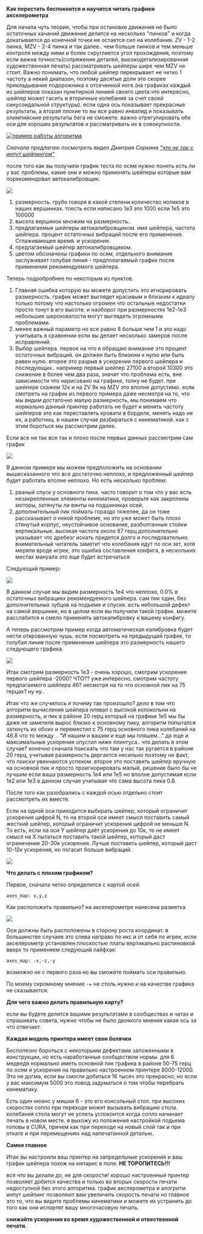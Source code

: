 

**Как перестать беспокоится и научится читать графики акселерометра**

Для начала чуть теории, чтобы при остановке движения не было остаточных качаний движение делится на несколько "пинков" и когда докатывается до конечной точки не остается сил на колебания. ZV - 1-2 пинка, MZV - 2-4 пинка и так далее..  чем больше пинков и тем меньше контроля между ними и более скругляется угол прохождения,  поэтому  если важна точность(сопряжение деталей, высокодетализированная художественная печать) рассматривать шейперы шире чем  MZV не стоит.  Важно понимать, что любой шейпер перекрывает не четко 1 частоту а некий диапазон, поэтому  десятые доли это скорее прикладывание подорожника к отсеченной ноге.(на графиках каждый из шейперов показан пунктирной линией своего цвета.что интересно, шейпер может гасить и вторичные колебания за счет своей синусоидальной структуры). если одна ось показывает прекрасные результаты, а вторая плохие то вы все равно инвалид и показывать олимпийские результаты бега не сможете. важно отрегулировать обе оси для хороших результатов и рассматривать их в совокупности. 

[![пример работы алгоритма](https://img.youtube.com/vi/bzNB46Av740/0.jpg)](https://youtube.com/shorts/bzNB46Av740?feature=share)

*Сначала предлагаю посмотреть видео Дмитрия Соркина ["что не так с инпут шейпингом"](https://youtu.be/ZFPkfZEB-XU)*

после того как вы получили график теста по осям нужно понять есть ли у вас проблемы, какие они и можно применять шейперы которые вам порекомендовал автокалибровщик.

![](firstlook.jpg)

1. размерность. грубо говоря в какой степени количество ноликов в наших вершинках. тоесть если написано 1е3 это 1000 если 1е5 это 100000 
2. высота вершинок множим на размерность.. 
3. предлагаемые шейперы автокалибровщиком. имя шейпера, частота шейпера. процент остаточных вибраций после его применения.  Сглаживающее время. и ускорение. 
4. предлагаемый шейпер автокалибровщиком.
5. цветом обозначены графики по осям, отдельного внимания заслуживает голубая линия - предполагаемый график после применения рекомендуемого шейпера.
   
Теперь подробробнее по некоторым из пунктов.  

   1. Главная ошибка которую вы можете допустить это игнорировать размерность. график может выглядет красивым и близким к идеалу только потому что настолько огромен что остальные недостатки просто тонут в его высоте. и наоборот при размерностях 1е2-1е3 небольшие шероховатости могут выглядеть  огромными проблемами. 
   2. менее важный параметр но все равно 8 больше чем 1 и это надо учитывать в сравнении если вы делает несколько замеров после исправлений. 
   3. Выбор шейпера. первое на что я обращаю внимание это процент остаточных вибраций. он должен быть близким к нулю или быть равен нулю. второе это разрыв в ускорении первого шейпера и последующих.. например первый шейпер 27100 а второй 10300 это снижение в более чем два раза, значит что проблема есть, вне зависимости что нарисовано на графике, толку не будет. при шейпере скажем 12к и на ZV 9к на MZV это вполне допустимо.  если смотреть на график из первого примера даже несмотря на то, что мы видим достаточно малую размерность, мы понимаем что нормально данный принтер работать не будет и менять частоту шейперов это как переставлять кровати в борделе, менять надо не их, а работниц. в нашем случае разбираться с кинематикой. как с этим бороться мы рассмотрим далее.

Если все не так все так и плохо после первых данных рассмотрим сам график

![](belts_nuts.jpg)

В данном примере мы можем предположить на основании вышесказанного что все достаточно неплохо, и предложенный шейпер будет работать вполне неплохо. Но есть несколько проблем:
1. рваный спуск у основного пика. часто говорит о том что у вас есть незакрепленные элементы  кинематики, проверьте как закрплены моторы, затянуты ли винты на подшиниках осей.
2. дополнительный пик поймать гораздо тяжелее,  да он тоже рассказывает о некой проблеме, но это уже может быть плохо стянутый корпус, неустойчивое основание, разболтанные стойки вертикальные. высокая частота около 87 герц дополнительно указывает что дребезг искать придется долго и последовательно.  внимательный читатель заметит что колебания идут по оси зет, хотя меряли вроде игрек, это ошибка составления конфига, в нескольких местах мануала это еще будет встречаться. 

Следующий пример:

![](good.jpg)

В данном случае мы видим размерность 1е4 что неплохо,  0.0% в остаточных вибрациях рекомендуемого шейпера. сам пик один, без дополнительных зубцов на подьеме и спуске.  есть небольшой дефект на самой вершинке, но в целом если вы получили такой график. можете расслабится и смело применять автокалибровку к вашему конфигу.  

  А теперь рассмотрим пример когда автоматическая калибровка будет нести открованную чушь. если посмотреть на предыдущий график, то голубая линия после применения шейпера это размерность нашего следующего графика.

![](notgood.jpg)

Итак смотрим размерность 1е3 - очень хорошо, смотрим ускорение первого шейпера -2000? ЧТО??  уже интересно, смотрим частоту предлагаемого шейпера 46?  несмотря на то что основной пик на 75 герцах? ну ну..  

Итак что же случилось и почему так произошло? дело в том что алгоритм вычисления шейпера плевал с высокой колокольни на размерность, и пик в районе 20 герц который на графике 1е5 мы бы даже не заметили вырос близко к основному пику, алгоритм попытался заткнуть их обоих и переместил с 75 герц основного пика колебаний на 46.8 что то между .. "И нашим и вашим и еще мы пляшем..."  да еще и максимальные ускорения опустил ниже плинтуса..  что делать в этом случае? конечно сначала поискать что там у нас так ругается в районе 20 герц, учитывая размерность дергается несильно поэтому не факт, что поиски увенчаются успехом. второе это поставить шейпер вручную на основной пик и просто проигнорировать малый, решение было бы не лучшим если ваша размерность 1е4 или 1е5 но вполне допустимая если 1е2 или 1е3 в данном случае учитывая что сама высота пика 0.8. 

После того как разобрались с каждой осью отдельно стоит рассмотреть их вместе. 

Если на одной оси приходится выбирать шейпер, который ограничит ускорения цифрой N, то на второй оси имеет смысл поставить самый жесткий шейпер, который ограничит ускорения цифрой не меньше N. То есть, если на оси Y шейпер даёт ускорения до 10к, то не имеет смысл на Х пытаться поставить такой шейпер, который даст ограничение 20-30к ускорения. Лучше поставить шейпер, который даст 10-12к ускорения, но погасит больше вибраций. 

![](dual.jpg)

**Что делать с плохим графиком?**

Первое, сначала четко определится с картой осей. 

```axes_map: x,y,z```

Как расположить правильно? на акселерометре нанесена разметка

![](adxl.jpg)

 Оси должны быть расположены в сторону роста координат. в большинстве случаев это слева направо по икс и от себя по игрек,  если акселерометр установлен плоскостью платы вертикально распиновкой вверх то применяем следующий лайфхак:

```axes_map: -x,-z,-y``` 

возможно не с первого раза но вы сможете поймать оси правильно. 

По моему скромному мнение -+ не столь нужно и на качестве графика не сказывается. 

**Для чего важно делать правильную карту?** 

если вы будете делится вашими результатами в сообществах и чатах и спрашивать совета, нужно чтобы не было двоякого мнения какая ось за что отвечает.


**Каждая модель принтера имеет свои болячки**

Бесполезно бороться с некоторыми дефектами заложенными в конструкции, но есть наработанные сообществом нормы. для 6 медведя нормально иметь основной пик графика в районе 50-75 герц по  осям и ускорения на правильно настроенном принтере 8000-12000.  Это не догма, если вы смогли добиться 16 тысяч это прекрасно, но если у вас максимум 5000 это повод задуматься о том чтобы перебрать кинематику. 

Есть один нюанс у мишки 6  - это его консольный стол. при высоких скоростях сопло при переходе может вызывать вибрацию стола.  колебания стола могут не успеть успокоится когда сопло начинает печать в новом месте. я выхожу из положения настройкой подьема головы в CURA,  причем как при переходе на новый слой так и при откате и при перемещениях над напечатанной деталью. 

**Самое главное**

Итак вы настроили ваш принтер на запредельные ускорения и ваш график шейпера похож на кипарис в поле. **НЕ ТОРОПИТЕСЬ!!!** 

всё что вы делали до, не для скорости! хорошо настроенный принтер позволяет добится качества и только во вторых скорости печати недоступной без этого алгоритма. график акслерометра и алогритм инпут шейпинг  позволяют вам увеличить скорость печати но главное это то, что вы видите проблемы кинематики и можете их устранить до того как они испортят вашу многочасовую печать. 

**снижайте ускорения во время художественной и отвественной печати.** 


